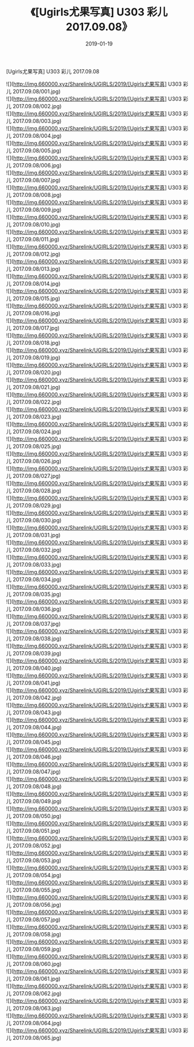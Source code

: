 ﻿---
layout: post
title:  《[Ugirls尤果写真] U303 彩儿 2017.09.08》
date:   2019-01-19
img: http://img.660000.xyz/Sharelink/UGIRLS/2019/[Ugirls尤果写真] U303 彩儿 2017.09.08/000.jpg
categories: [美女, 清纯, 唯美]
---

[Ugirls尤果写真] U303 彩儿 2017.09.08

 ![](http://img.660000.xyz/Sharelink/UGIRLS/2019/[Ugirls尤果写真] U303 彩儿 2017.09.08/001.jpg) <br>![](http://img.660000.xyz/Sharelink/UGIRLS/2019/[Ugirls尤果写真] U303 彩儿 2017.09.08/002.jpg) <br>![](http://img.660000.xyz/Sharelink/UGIRLS/2019/[Ugirls尤果写真] U303 彩儿 2017.09.08/003.jpg) <br>![](http://img.660000.xyz/Sharelink/UGIRLS/2019/[Ugirls尤果写真] U303 彩儿 2017.09.08/004.jpg) <br>![](http://img.660000.xyz/Sharelink/UGIRLS/2019/[Ugirls尤果写真] U303 彩儿 2017.09.08/005.jpg) <br>![](http://img.660000.xyz/Sharelink/UGIRLS/2019/[Ugirls尤果写真] U303 彩儿 2017.09.08/006.jpg) <br>![](http://img.660000.xyz/Sharelink/UGIRLS/2019/[Ugirls尤果写真] U303 彩儿 2017.09.08/007.jpg) <br>![](http://img.660000.xyz/Sharelink/UGIRLS/2019/[Ugirls尤果写真] U303 彩儿 2017.09.08/008.jpg) <br>![](http://img.660000.xyz/Sharelink/UGIRLS/2019/[Ugirls尤果写真] U303 彩儿 2017.09.08/009.jpg) <br>![](http://img.660000.xyz/Sharelink/UGIRLS/2019/[Ugirls尤果写真] U303 彩儿 2017.09.08/010.jpg) <br>![](http://img.660000.xyz/Sharelink/UGIRLS/2019/[Ugirls尤果写真] U303 彩儿 2017.09.08/011.jpg) <br>![](http://img.660000.xyz/Sharelink/UGIRLS/2019/[Ugirls尤果写真] U303 彩儿 2017.09.08/012.jpg) <br>![](http://img.660000.xyz/Sharelink/UGIRLS/2019/[Ugirls尤果写真] U303 彩儿 2017.09.08/013.jpg) <br>![](http://img.660000.xyz/Sharelink/UGIRLS/2019/[Ugirls尤果写真] U303 彩儿 2017.09.08/014.jpg) <br>![](http://img.660000.xyz/Sharelink/UGIRLS/2019/[Ugirls尤果写真] U303 彩儿 2017.09.08/015.jpg) <br>![](http://img.660000.xyz/Sharelink/UGIRLS/2019/[Ugirls尤果写真] U303 彩儿 2017.09.08/016.jpg) <br>![](http://img.660000.xyz/Sharelink/UGIRLS/2019/[Ugirls尤果写真] U303 彩儿 2017.09.08/017.jpg) <br>![](http://img.660000.xyz/Sharelink/UGIRLS/2019/[Ugirls尤果写真] U303 彩儿 2017.09.08/018.jpg) <br>![](http://img.660000.xyz/Sharelink/UGIRLS/2019/[Ugirls尤果写真] U303 彩儿 2017.09.08/019.jpg) <br>![](http://img.660000.xyz/Sharelink/UGIRLS/2019/[Ugirls尤果写真] U303 彩儿 2017.09.08/020.jpg) <br>![](http://img.660000.xyz/Sharelink/UGIRLS/2019/[Ugirls尤果写真] U303 彩儿 2017.09.08/021.jpg) <br>![](http://img.660000.xyz/Sharelink/UGIRLS/2019/[Ugirls尤果写真] U303 彩儿 2017.09.08/022.jpg) <br>![](http://img.660000.xyz/Sharelink/UGIRLS/2019/[Ugirls尤果写真] U303 彩儿 2017.09.08/023.jpg) <br>![](http://img.660000.xyz/Sharelink/UGIRLS/2019/[Ugirls尤果写真] U303 彩儿 2017.09.08/024.jpg) <br>![](http://img.660000.xyz/Sharelink/UGIRLS/2019/[Ugirls尤果写真] U303 彩儿 2017.09.08/025.jpg) <br>![](http://img.660000.xyz/Sharelink/UGIRLS/2019/[Ugirls尤果写真] U303 彩儿 2017.09.08/026.jpg) <br>![](http://img.660000.xyz/Sharelink/UGIRLS/2019/[Ugirls尤果写真] U303 彩儿 2017.09.08/027.jpg) <br>![](http://img.660000.xyz/Sharelink/UGIRLS/2019/[Ugirls尤果写真] U303 彩儿 2017.09.08/028.jpg) <br>![](http://img.660000.xyz/Sharelink/UGIRLS/2019/[Ugirls尤果写真] U303 彩儿 2017.09.08/029.jpg) <br>![](http://img.660000.xyz/Sharelink/UGIRLS/2019/[Ugirls尤果写真] U303 彩儿 2017.09.08/030.jpg) <br>![](http://img.660000.xyz/Sharelink/UGIRLS/2019/[Ugirls尤果写真] U303 彩儿 2017.09.08/031.jpg) <br>![](http://img.660000.xyz/Sharelink/UGIRLS/2019/[Ugirls尤果写真] U303 彩儿 2017.09.08/032.jpg) <br>![](http://img.660000.xyz/Sharelink/UGIRLS/2019/[Ugirls尤果写真] U303 彩儿 2017.09.08/033.jpg) <br>![](http://img.660000.xyz/Sharelink/UGIRLS/2019/[Ugirls尤果写真] U303 彩儿 2017.09.08/034.jpg) <br>![](http://img.660000.xyz/Sharelink/UGIRLS/2019/[Ugirls尤果写真] U303 彩儿 2017.09.08/035.jpg) <br>![](http://img.660000.xyz/Sharelink/UGIRLS/2019/[Ugirls尤果写真] U303 彩儿 2017.09.08/036.jpg) <br>![](http://img.660000.xyz/Sharelink/UGIRLS/2019/[Ugirls尤果写真] U303 彩儿 2017.09.08/037.jpg) <br>![](http://img.660000.xyz/Sharelink/UGIRLS/2019/[Ugirls尤果写真] U303 彩儿 2017.09.08/038.jpg) <br>![](http://img.660000.xyz/Sharelink/UGIRLS/2019/[Ugirls尤果写真] U303 彩儿 2017.09.08/039.jpg) <br>![](http://img.660000.xyz/Sharelink/UGIRLS/2019/[Ugirls尤果写真] U303 彩儿 2017.09.08/040.jpg) <br>![](http://img.660000.xyz/Sharelink/UGIRLS/2019/[Ugirls尤果写真] U303 彩儿 2017.09.08/041.jpg) <br>![](http://img.660000.xyz/Sharelink/UGIRLS/2019/[Ugirls尤果写真] U303 彩儿 2017.09.08/042.jpg) <br>![](http://img.660000.xyz/Sharelink/UGIRLS/2019/[Ugirls尤果写真] U303 彩儿 2017.09.08/043.jpg) <br>![](http://img.660000.xyz/Sharelink/UGIRLS/2019/[Ugirls尤果写真] U303 彩儿 2017.09.08/044.jpg) <br>![](http://img.660000.xyz/Sharelink/UGIRLS/2019/[Ugirls尤果写真] U303 彩儿 2017.09.08/045.jpg) <br>![](http://img.660000.xyz/Sharelink/UGIRLS/2019/[Ugirls尤果写真] U303 彩儿 2017.09.08/046.jpg) <br>![](http://img.660000.xyz/Sharelink/UGIRLS/2019/[Ugirls尤果写真] U303 彩儿 2017.09.08/047.jpg) <br>![](http://img.660000.xyz/Sharelink/UGIRLS/2019/[Ugirls尤果写真] U303 彩儿 2017.09.08/048.jpg) <br>![](http://img.660000.xyz/Sharelink/UGIRLS/2019/[Ugirls尤果写真] U303 彩儿 2017.09.08/049.jpg) <br>![](http://img.660000.xyz/Sharelink/UGIRLS/2019/[Ugirls尤果写真] U303 彩儿 2017.09.08/050.jpg) <br>![](http://img.660000.xyz/Sharelink/UGIRLS/2019/[Ugirls尤果写真] U303 彩儿 2017.09.08/051.jpg) <br>![](http://img.660000.xyz/Sharelink/UGIRLS/2019/[Ugirls尤果写真] U303 彩儿 2017.09.08/052.jpg) <br>![](http://img.660000.xyz/Sharelink/UGIRLS/2019/[Ugirls尤果写真] U303 彩儿 2017.09.08/053.jpg) <br>![](http://img.660000.xyz/Sharelink/UGIRLS/2019/[Ugirls尤果写真] U303 彩儿 2017.09.08/054.jpg) <br>![](http://img.660000.xyz/Sharelink/UGIRLS/2019/[Ugirls尤果写真] U303 彩儿 2017.09.08/055.jpg) <br>![](http://img.660000.xyz/Sharelink/UGIRLS/2019/[Ugirls尤果写真] U303 彩儿 2017.09.08/056.jpg) <br>![](http://img.660000.xyz/Sharelink/UGIRLS/2019/[Ugirls尤果写真] U303 彩儿 2017.09.08/057.jpg) <br>![](http://img.660000.xyz/Sharelink/UGIRLS/2019/[Ugirls尤果写真] U303 彩儿 2017.09.08/058.jpg) <br>![](http://img.660000.xyz/Sharelink/UGIRLS/2019/[Ugirls尤果写真] U303 彩儿 2017.09.08/059.jpg) <br>![](http://img.660000.xyz/Sharelink/UGIRLS/2019/[Ugirls尤果写真] U303 彩儿 2017.09.08/060.jpg) <br>![](http://img.660000.xyz/Sharelink/UGIRLS/2019/[Ugirls尤果写真] U303 彩儿 2017.09.08/061.jpg) <br>![](http://img.660000.xyz/Sharelink/UGIRLS/2019/[Ugirls尤果写真] U303 彩儿 2017.09.08/062.jpg) <br>![](http://img.660000.xyz/Sharelink/UGIRLS/2019/[Ugirls尤果写真] U303 彩儿 2017.09.08/063.jpg) <br>![](http://img.660000.xyz/Sharelink/UGIRLS/2019/[Ugirls尤果写真] U303 彩儿 2017.09.08/064.jpg) <br>![](http://img.660000.xyz/Sharelink/UGIRLS/2019/[Ugirls尤果写真] U303 彩儿 2017.09.08/065.jpg) <br>